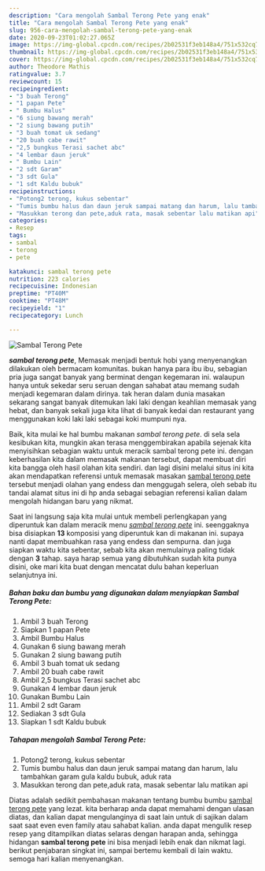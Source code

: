 ```yaml
---
description: "Cara mengolah Sambal Terong Pete yang enak"
title: "Cara mengolah Sambal Terong Pete yang enak"
slug: 956-cara-mengolah-sambal-terong-pete-yang-enak
date: 2020-09-23T01:02:27.065Z
image: https://img-global.cpcdn.com/recipes/2b02531f3eb148a4/751x532cq70/sambal-terong-pete-foto-resep-utama.jpg
thumbnail: https://img-global.cpcdn.com/recipes/2b02531f3eb148a4/751x532cq70/sambal-terong-pete-foto-resep-utama.jpg
cover: https://img-global.cpcdn.com/recipes/2b02531f3eb148a4/751x532cq70/sambal-terong-pete-foto-resep-utama.jpg
author: Theodore Mathis
ratingvalue: 3.7
reviewcount: 15
recipeingredient:
- "3 buah Terong"
- "1 papan Pete"
- " Bumbu Halus"
- "6 siung bawang merah"
- "2 siung bawang putih"
- "3 buah tomat uk sedang"
- "20 buah cabe rawit"
- "2,5 bungkus Terasi sachet abc"
- "4 lembar daun jeruk"
- " Bumbu Lain"
- "2 sdt Garam"
- "3 sdt Gula"
- "1 sdt Kaldu bubuk"
recipeinstructions:
- "Potong2 terong, kukus sebentar"
- "Tumis bumbu halus dan daun jeruk sampai matang dan harum, lalu tambahkan garam gula kaldu bubuk, aduk rata"
- "Masukkan terong dan pete,aduk rata, masak sebentar lalu matikan api"
categories:
- Resep
tags:
- sambal
- terong
- pete

katakunci: sambal terong pete 
nutrition: 223 calories
recipecuisine: Indonesian
preptime: "PT40M"
cooktime: "PT48M"
recipeyield: "1"
recipecategory: Lunch

---
```



![Sambal Terong Pete](https://img-global.cpcdn.com/recipes/2b02531f3eb148a4/751x532cq70/sambal-terong-pete-foto-resep-utama.jpg)

<b><i>sambal terong pete</i></b>, Memasak menjadi bentuk hobi yang menyenangkan dilakukan oleh bermacam komunitas. bukan hanya para ibu ibu, sebagian pria juga sangat banyak yang berminat dengan kegemaran ini. walaupun hanya untuk sekedar seru seruan dengan sahabat atau memang sudah menjadi kegemaran dalam dirinya. tak heran dalam dunia masakan sekarang sangat banyak ditemukan laki laki dengan keahlian memasak yang hebat, dan banyak sekali juga kita lihat di banyak kedai dan restaurant yang menggunakan koki laki laki sebagai koki mumpuni nya.

Baik, kita mulai ke hal bumbu makanan <i>sambal terong pete</i>. di sela sela kesibukan kita, mungkin akan terasa menggembirakan apabila sejenak kita menyisihkan sebagian waktu untuk meracik sambal terong pete ini. dengan keberhasilan kita dalam memasak makanan tersebut, dapat membuat diri kita bangga oleh hasil olahan kita sendiri. dan lagi disini melalui situs ini kita akan mendapatkan referensi untuk memasak masakan <u>sambal terong pete</u> tersebut menjadi olahan yang endess dan menggugah selera, oleh sebab itu tandai alamat situs ini di hp anda sebagai sebagian referensi kalian dalam mengolah hidangan baru yang nikmat.




Saat ini langsung saja kita mulai untuk membeli perlengkapan yang diperuntuk kan dalam meracik menu <u><i>sambal terong pete</i></u> ini. seenggaknya bisa disiapkan <b>13</b> komposisi yang diperuntuk kan di makanan ini. supaya nanti dapat membuahkan rasa yang endess dan sempurna. dan juga siapkan waktu kita sebentar, sebab kita akan memulainya paling tidak dengan <b>3</b> tahap. saya harap semua yang dibutuhkan sudah kita punya disini, oke mari kita buat dengan mencatat dulu bahan keperluan selanjutnya ini.

<!--inarticleads1-->

##### Bahan baku dan bumbu yang digunakan dalam menyiapkan Sambal Terong Pete:

1. Ambil 3 buah Terong
1. Siapkan 1 papan Pete
1. Ambil  Bumbu Halus
1. Gunakan 6 siung bawang merah
1. Gunakan 2 siung bawang putih
1. Ambil 3 buah tomat uk sedang
1. Ambil 20 buah cabe rawit
1. Ambil 2,5 bungkus Terasi sachet abc
1. Gunakan 4 lembar daun jeruk
1. Gunakan  Bumbu Lain
1. Ambil 2 sdt Garam
1. Sediakan 3 sdt Gula
1. Siapkan 1 sdt Kaldu bubuk




<!--inarticleads2-->

##### Tahapan mengolah Sambal Terong Pete:

1. Potong2 terong, kukus sebentar
1. Tumis bumbu halus dan daun jeruk sampai matang dan harum, lalu tambahkan garam gula kaldu bubuk, aduk rata
1. Masukkan terong dan pete,aduk rata, masak sebentar lalu matikan api




Diatas adalah sedikit pembahasan makanan tentang bumbu bumbu <u>sambal terong pete</u> yang lezat. kita berharap anda dapat memahami dengan ulasan diatas, dan kalian dapat mengulanginya di saat lain untuk di sajikan dalam saat saat even even family atau sahabat kalian. anda dapat mengulik resep resep yang ditampilkan diatas selaras dengan harapan anda, sehingga hidangan <b>sambal terong pete</b> ini bisa menjadi lebih enak dan nikmat lagi. berikut penjabaran singkat ini, sampai bertemu kembali di lain waktu. semoga hari kalian menyenangkan.
